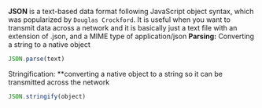 
 **JSON** is a text-based data format following JavaScript object syntax, which was popularized by `Douglas Crockford`. It is useful when you want to transmit data across a network and it is basically just a text file with an extension of .json, and a MIME type of application/json
 **Parsing:** Converting a string to a native object

 ```javascript
 JSON.parse(text)
 ```

 Stringification: **converting a native object to a string so it can be transmitted across the network

 ```javascript
 JSON.stringify(object)
 ```

